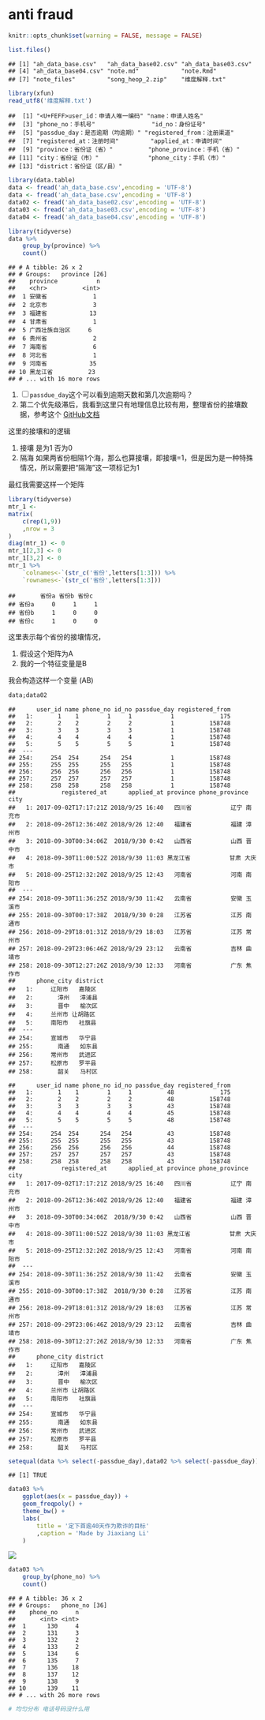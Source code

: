anti fraud
================

``` r
knitr::opts_chunk$set(warning = FALSE, message = FALSE)
```

``` r
list.files()
```

    ## [1] "ah_data_base.csv"   "ah_data_base02.csv" "ah_data_base03.csv"
    ## [4] "ah_data_base04.csv" "note.md"            "note.Rmd"          
    ## [7] "note_files"         "song_heop_2.zip"    "维度解释.txt"

``` r
library(xfun)
read_utf8('维度解释.txt')
```

    ##  [1] "<U+FEFF>user_id：申请人唯一编码" "name：申请人姓名"               
    ##  [3] "phone_no：手机号"                "id_no：身份证号"                
    ##  [5] "passdue_day：是否逾期（均逾期）" "registered_from：注册渠道"      
    ##  [7] "registered_at：注册时间"         "applied_at：申请时间"           
    ##  [9] "province：省份证（省）"          "phone_province：手机（省）"     
    ## [11] "city：省份证（市）"              "phone_city：手机（市）"         
    ## [13] "district：省份证（区/县）"

``` r
library(data.table)
data <- fread('ah_data_base.csv',encoding = 'UTF-8')
data <- fread('ah_data_base.csv',encoding = 'UTF-8')
data02 <- fread('ah_data_base02.csv',encoding = 'UTF-8')
data03 <- fread('ah_data_base03.csv',encoding = 'UTF-8')
data04 <- fread('ah_data_base04.csv',encoding = 'UTF-8')
```

``` r
library(tidyverse)
data %>% 
    group_by(province) %>% 
    count()
```

    ## # A tibble: 26 x 2
    ## # Groups:   province [26]
    ##    province           n
    ##    <chr>          <int>
    ##  1 安徽省             1
    ##  2 北京市             3
    ##  3 福建省            13
    ##  4 甘肃省             1
    ##  5 广西壮族自治区     6
    ##  6 贵州省             2
    ##  7 海南省             6
    ##  8 河北省             1
    ##  9 河南省            35
    ## 10 黑龙江省          23
    ## # ... with 16 more rows

1.  <input type="checkbox" id="checkbox1" class="styled">`passdue_day`这个可以看到逾期天数和第几次逾期吗？
2.  第二个优先级滞后，我看到这里只有地理信息比较有用，整理省份的接壤数据，参考这个
    [GitHub文档](https://github.com/JiaxiangBU/tutoring/blob/master/zhangxinyue/border.md)

这里的接壤和的逻辑

1.  接壤 是为1 否为0
2.  隔海 如果两省份相隔1个海，那么也算接壤，即接壤=1，但是因为是一种特殊情况，所以需要把“隔海”这一项标记为1

最红我需要这样一个矩阵

``` r
library(tidyverse)
mtr_1 <- 
matrix(
    c(rep(1,9))
    ,nrow = 3
)
diag(mtr_1) <- 0
mtr_1[2,3] <- 0
mtr_1[3,2] <- 0
mtr_1 %>% 
    `colnames<-`(str_c('省份',letters[1:3])) %>% 
    `rownames<-`(str_c('省份',letters[1:3]))
```

    ##       省份a 省份b 省份c
    ## 省份a     0     1     1
    ## 省份b     1     0     0
    ## 省份c     1     0     0

这里表示每个省份的接壤情况，

1.  假设这个矩阵为A
2.  我的一个特征变量是B

我会构造这样一个变量 \(AB\)

``` r
data;data02
```

    ##      user_id name phone_no id_no passdue_day registered_from
    ##   1:       1    1        1     1           1             175
    ##   2:       2    2        2     2           1          158748
    ##   3:       3    3        3     3           1          158748
    ##   4:       4    4        4     4           1          158748
    ##   5:       5    5        5     5           1          158748
    ##  ---                                                        
    ## 254:     254  254      254   254           1          158748
    ## 255:     255  255      255   255           1          158748
    ## 256:     256  256      256   256           1          158748
    ## 257:     257  257      257   257           1          158748
    ## 258:     258  258      258   258           1          158748
    ##             registered_at      applied_at province phone_province   city
    ##   1: 2017-09-02T17:17:21Z 2018/9/25 16:40   四川省           辽宁 南充市
    ##   2: 2018-09-26T12:36:40Z 2018/9/26 12:40   福建省           福建 漳州市
    ##   3: 2018-09-30T00:34:06Z  2018/9/30 0:42   山西省           山西 晋中市
    ##   4: 2018-09-30T11:00:52Z 2018/9/30 11:03 黑龙江省           甘肃 大庆市
    ##   5: 2018-09-25T12:32:20Z 2018/9/25 12:43   河南省           河南 南阳市
    ##  ---                                                                    
    ## 254: 2018-09-30T11:36:25Z 2018/9/30 11:42   云南省           安徽 玉溪市
    ## 255: 2018-09-30T00:17:38Z  2018/9/30 0:28   江苏省           江苏 南通市
    ## 256: 2018-09-29T18:01:31Z 2018/9/29 18:03   江苏省           江苏 常州市
    ## 257: 2018-09-29T23:06:46Z 2018/9/29 23:12   云南省           吉林 曲靖市
    ## 258: 2018-09-30T12:27:26Z 2018/9/30 12:33   河南省           广东 焦作市
    ##      phone_city district
    ##   1:     辽阳市   嘉陵区
    ##   2:       漳州   漳浦县
    ##   3:       晋中   榆次区
    ##   4:     兰州市 让胡路区
    ##   5:     南阳市   社旗县
    ##  ---                    
    ## 254:     宣城市   华宁县
    ## 255:       南通   如东县
    ## 256:     常州市   武进区
    ## 257:     松原市   罗平县
    ## 258:       韶关   马村区

    ##      user_id name phone_no id_no passdue_day registered_from
    ##   1:       1    1        1     1          48             175
    ##   2:       2    2        2     2          48          158748
    ##   3:       3    3        3     3          43          158748
    ##   4:       4    4        4     4          45          158748
    ##   5:       5    5        5     5          48          158748
    ##  ---                                                        
    ## 254:     254  254      254   254          43          158748
    ## 255:     255  255      255   255          43          158748
    ## 256:     256  256      256   256          44          158748
    ## 257:     257  257      257   257          43          158748
    ## 258:     258  258      258   258          43          158748
    ##             registered_at      applied_at province phone_province   city
    ##   1: 2017-09-02T17:17:21Z 2018/9/25 16:40   四川省           辽宁 南充市
    ##   2: 2018-09-26T12:36:40Z 2018/9/26 12:40   福建省           福建 漳州市
    ##   3: 2018-09-30T00:34:06Z  2018/9/30 0:42   山西省           山西 晋中市
    ##   4: 2018-09-30T11:00:52Z 2018/9/30 11:03 黑龙江省           甘肃 大庆市
    ##   5: 2018-09-25T12:32:20Z 2018/9/25 12:43   河南省           河南 南阳市
    ##  ---                                                                    
    ## 254: 2018-09-30T11:36:25Z 2018/9/30 11:42   云南省           安徽 玉溪市
    ## 255: 2018-09-30T00:17:38Z  2018/9/30 0:28   江苏省           江苏 南通市
    ## 256: 2018-09-29T18:01:31Z 2018/9/29 18:03   江苏省           江苏 常州市
    ## 257: 2018-09-29T23:06:46Z 2018/9/29 23:12   云南省           吉林 曲靖市
    ## 258: 2018-09-30T12:27:26Z 2018/9/30 12:33   河南省           广东 焦作市
    ##      phone_city district
    ##   1:     辽阳市   嘉陵区
    ##   2:       漳州   漳浦县
    ##   3:       晋中   榆次区
    ##   4:     兰州市 让胡路区
    ##   5:     南阳市   社旗县
    ##  ---                    
    ## 254:     宣城市   华宁县
    ## 255:       南通   如东县
    ## 256:     常州市   武进区
    ## 257:     松原市   罗平县
    ## 258:       韶关   马村区

``` r
setequal(data %>% select(-passdue_day),data02 %>% select(-passdue_day))
```

    ## [1] TRUE

``` r
data03 %>% 
    ggplot(aes(x = passdue_day)) +
    geom_freqpoly() +
    theme_bw() +
    labs(
        title = '定下首逾40天作为欺诈的目标'
        ,caption = 'Made by Jiaxiang Li'
    )
```

![](note_files/figure-gfm/unnamed-chunk-7-1.png)<!-- -->

``` r
data03 %>% 
    group_by(phone_no) %>% 
    count()
```

    ## # A tibble: 36 x 2
    ## # Groups:   phone_no [36]
    ##    phone_no     n
    ##       <int> <int>
    ##  1      130     4
    ##  2      131     3
    ##  3      132     2
    ##  4      133     2
    ##  5      134     6
    ##  6      135     7
    ##  7      136    18
    ##  8      137    12
    ##  9      138     9
    ## 10      139    11
    ## # ... with 26 more rows

``` r
# 均匀分布 电话号码没什么用
```
